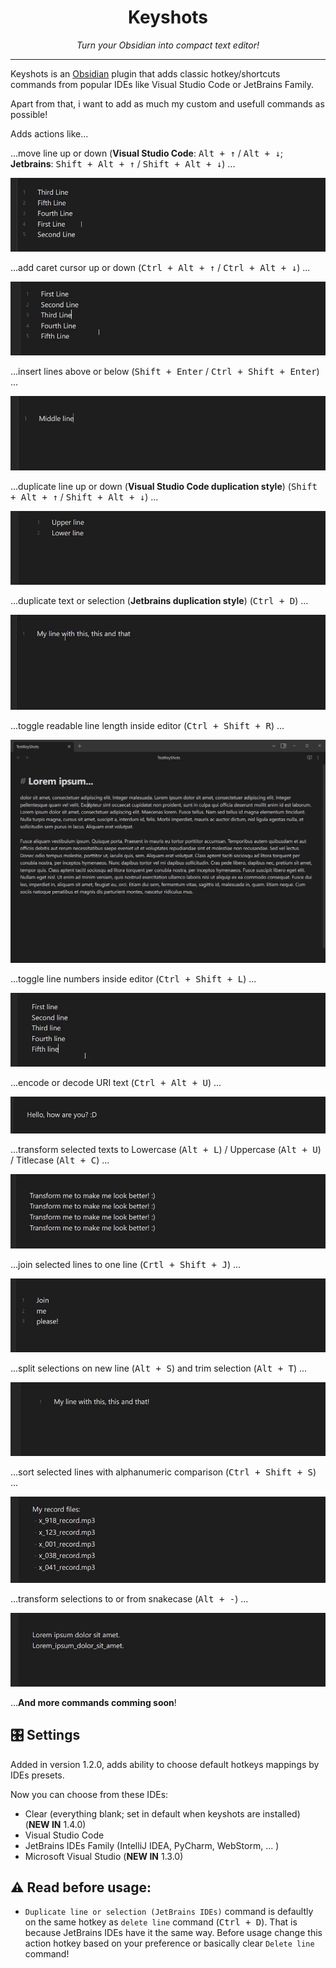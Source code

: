<h1 align=center>Keyshots</h1>

<p align=center><i>Turn your Obsidian into compact text editor!</i></p>

---

Keyshots is an [Obsidian](https://obsidian.md) plugin that adds classic hotkey/shortcuts commands from popular IDEs like Visual Studio Code or JetBrains Family. 

Apart from that, i want to add as much my custom and usefull commands as possible!

Adds actions like...

...move line up or down (**Visual Studio Code**: <kbd>Alt + ↑</kbd> / <kbd>Alt + ↓</kbd>; **Jetbrains**: <kbd>Shift + Alt + ↑</kbd> / <kbd>Shift + Alt + ↓</kbd>) ...

![](assets/line_move.gif)

...add caret cursor up or down (<kbd>Ctrl + Alt + ↑</kbd> / <kbd>Ctrl + Alt + ↓</kbd>) ...

![](assets/add_caret.gif)

...insert lines above or below (<kbd>Shift + Enter</kbd> / <kbd>Ctrl + Shift + Enter</kbd>) ...

![](assets/insert_line.gif)

...duplicate line up or down (**Visual Studio Code duplication style**) (<kbd>Shift + Alt + ↑</kbd> / <kbd>Shift + Alt + ↓</kbd>) ...

![](assets/vscode_duplicate_line.gif)

...duplicate text or selection (**Jetbrains duplication style**) (<kbd>Ctrl + D</kbd>) ...

![](assets/jetbrains_duplicate.gif)

...toggle readable line length inside editor (<kbd>Ctrl + Shift + R</kbd>) ...

![](assets/toggle_readable_line_length.gif)

...toggle line numbers inside editor (<kbd>Ctrl + Shift + L</kbd>) ...

![](assets/toggle_line_numbers.gif)

...encode or decode URI text (<kbd>Ctrl + Alt + U</kbd>) ...

![](assets/uri_encode_decode.gif)

...transform selected texts to Lowercase (<kbd>Alt + L</kbd>) / Uppercase (<kbd>Alt + U</kbd>) / Titlecase (<kbd>Alt + C</kbd>) ...

![](assets/transform_text.gif)

...join selected lines to one line (<kbd>Crtl + Shift + J</kbd>) ...

![](assets/join_lines.gif)

...split selections on new line (<kbd>Alt + S</kbd>) and trim selection (<kbd>Alt + T</kbd>) ...

![](assets/split_sel_on_line_and_trim.gif)

...sort selected lines with alphanumeric comparison (<kbd>Ctrl + Shift + S</kbd>) ...

![](assets/sort_selected_lines.gif)

...transform selections to or from snakecase (<kbd>Alt + -</kbd>) ...

![](assets/transform_to_from_snakecase.gif)

...**And more commands comming soon**!

## 🎛️ Settings

Added in version 1.2.0, adds ability to choose default hotkeys mappings by IDEs presets.

Now you can choose from these IDEs:

- Clear (everything blank; set in default when keyshots are installed) (**NEW IN** 1.4.0)
- Visual Studio Code
- JetBrains IDEs Family (IntelliJ IDEA, PyCharm, WebStorm, ... )
- Microsoft Visual Studio (**NEW IN** 1.3.0)

## ⚠️ Read before usage:

- `Duplicate line or selection (JetBrains IDEs)` command is defaultly on the same hotkey as `delete line` command (<kbd>Ctrl + D</kbd>). That is because JetBrains IDEs have it the same way. Before usage change this action hotkey based on your preference or basically clear `Delete line` command!
